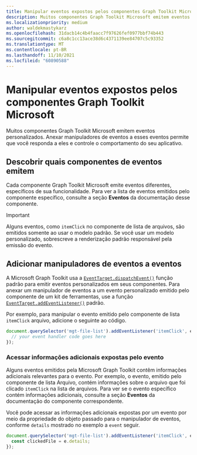 ```yaml
---
title: Manipular eventos expostos pelos componentes Graph Toolkit Microsoft
description: Muitos componentes Graph Toolkit Microsoft emitem eventos personalizados. Anexar manipuladores de eventos a esses eventos permite que você responda a eles e controle o comportamento do seu aplicativo.
ms.localizationpriority: medium
author: waldekmastykarz
ms.openlocfilehash: 31dacb14c4b4faacc7f97626fef0977bbf74b443
ms.sourcegitcommit: c6a8c1cc13ace38d6c4371139ee84707c5c93352
ms.translationtype: MT
ms.contentlocale: pt-BR
ms.lasthandoff: 11/10/2021
ms.locfileid: "60890588"
---
```

# <a name="handle-events-exposed-by-microsoft-graph-toolkit-components"></a>Manipular eventos expostos pelos componentes Graph Toolkit Microsoft

Muitos componentes Graph Toolkit Microsoft emitem eventos personalizados. Anexar manipuladores de eventos a esses eventos permite que você responda a eles e controle o comportamento do seu aplicativo.

## <a name="discover-which-events-components-emit"></a>Descobrir quais componentes de eventos emitem

Cada componente Graph Toolkit Microsoft emite eventos diferentes, específicos de sua funcionalidade. Para ver a lista de eventos emitidos pelo componente específico, consulte a seção **Eventos** da documentação desse componente.

> [!IMPORTANT]
> Alguns eventos, como `itemClick` no componente de lista de arquivos, são emitidos somente ao usar o modelo padrão. Se você usar um modelo personalizado, sobrescreve a renderização padrão responsável pela emissão do evento.

## <a name="add-event-handlers-to-events"></a>Adicionar manipuladores de eventos a eventos

A Microsoft Graph Toolkit usa a [`EventTarget.dispatchEvent()`](https://developer.mozilla.org/docs/Web/API/EventTarget/dispatchEvent) função padrão para emitir eventos personalizados em seus componentes. Para anexar um manipulador de eventos a um evento personalizado emitido pelo componente de um kit de ferramentas, use a função [`EventTarget.addEventListener()`](https://developer.mozilla.org/docs/Web/API/EventTarget/addEventListener) padrão.

Por exemplo, para manipular o evento emitido pelo componente de lista `itemClick` arquivo, adicione o seguinte ao código.

```javascript
document.querySelector('mgt-file-list').addEventListener('itemClick', e => {
  // your event handler code goes here
});
```

### <a name="access-additional-information-exposed-by-the-event"></a>Acessar informações adicionais expostas pelo evento

Alguns eventos emitidos pela Microsoft Graph Toolkit contêm informações adicionais relevantes para o evento. Por exemplo, o evento, emitido pelo componente de lista Arquivo, contém informações sobre o arquivo que foi clicado `itemClick` na lista de arquivos. Para ver se o evento específico contém informações adicionais, consulte a seção **Eventos** da documentação do componente correspondente.

Você pode acessar as informações adicionais expostas por um evento por meio da propriedade do objeto passado para o manipulador de eventos, conforme `details` mostrado no exemplo a `event` seguir.

```javascript
document.querySelector('mgt-file-list').addEventListener('itemClick', e => {
  const clickedFile = e.details;
});
```
